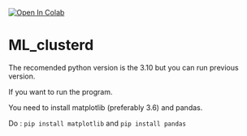 [![Open In Colab](https://colab.research.google.com/assets/colab-badge.svg)](https://colab.research.google.com/github/emc2le/ML_clusterd/blob/main/ML_clustered.ipynb)
# ML_clusterd
The recomended python version is the 3.10 but you can run previous version.

If you want to run the program. 

You need to install matplotlib (preferably 3.6) and pandas.

Do : `pip install matplotlib` and `pip install pandas`
